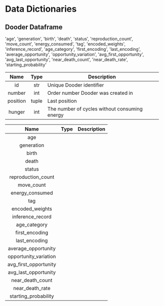 # Data Dictionaries

## Dooder Dataframe

'age', 
'generation', 
'birth',
'death', 
'status', 
'reproduction_count', 
'move_count',
'energy_consumed', 
'tag', 
'encoded_weights', 
'inference_record',
'age_category', 
'first_encoding', 
'last_encoding',
'average_opportunity', 
'opportunity_variation', 
'avg_first_opportunity',
'avg_last_opportunity', 
'near_death_count', 
'near_death_rate',
'starting_probability'

| Name | Type | Description |
|:----:|:----:|-------------|
| id    | str     |  Unique Dooder identifier         |
| number    | int     |  Order number Dooder was created in        |
| position  |  tuple    |    Last position         |
| hunger   |  int  |  The number of cycles without consuming energy  |



| Name                   | Type              | Description           |
|:------------------------:|:-------------------:|:-----------------------:|
| age                    |                   |                       |
| generation             |                   |                       |
| birth                  |                   |                       |
| death                  |                   |                       |
| status                 |                   |                       |
| reproduction_count     |                   |                       |
| move_count             |                   |                       |
| energy_consumed        |                   |                       |
| tag                    |                   |                       |
| encoded_weights        |                   |                       |
| inference_record       |                   |                       |
| age_category           |                   |                       |
| first_encoding         |                   |                       |
| last_encoding          |                   |                       |
| average_opportunity    |                   |                       |
| opportunity_variation  |                   |                       |
| avg_first_opportunity  |                   |                       |
| avg_last_opportunity   |                   |                       |
| near_death_count       |                   |                       |
| near_death_rate        |                   |                       |
| starting_probability   |                   |                       |
